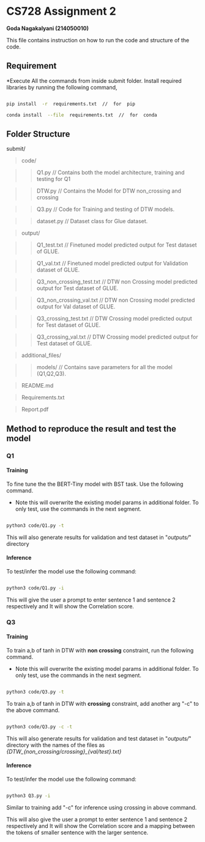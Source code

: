 
# CS728 Assignment 2

  

**Goda Nagakalyani (214050010)**

This file contains instruction on how to run the code and structure of the code.

  

## Requirement
*Execute All the commands from inside submit folder.
Install required libraries by running the following command,

  

```bash

pip install  -r  requirements.txt  //  for  pip

conda install  --file  requirements.txt  //  for  conda

```

  

## Folder Structure

submit/

>code/

>>Q1.py // Contains both the model architecture, training and testing for Q1

>>DTW.py // Contains the Model for DTW non_crossing and crossing

>>Q3.py // Code for Training and testing of DTW models.

>>dataset.py // Dataset class for Glue dataset.

  

>output/

>> Q1_test.txt // Finetuned model predicted output for Test dataset of GLUE.

>> Q1_val.txt // Finetuned model predicted output for Validation dataset of GLUE.

>> Q3_non_crossing_test.txt // DTW non Crossing model predicted output for Test dataset of GLUE.

>> Q3_non_crossing_val.txt // DTW non Crossing model predicted output for Val dataset of GLUE.

>> Q3_crossing_test.txt // DTW Crossing model predicted output for Test dataset of GLUE.

>> Q3_crossing_val.txt // DTW Crossing model predicted output for Test dataset of GLUE.

  

>additional_files/

>>models/ // Contains save parameters for all the model (Q1,Q2,Q3).

>README.md

>Requirements.txt

>Report.pdf

## Method to reproduce the result and test the model

### Q1

#### Training

To fine tune the the BERT-Tiny model with BST task. Use the following command.

* Note this will overwrite the existing model params in additional folder. To only test, use the commands in the next segment.

```bash

python3 code/Q1.py -t

```

This will also generate results for validation and test dataset in "*outputs/*" directory

  

#### Inference

To test/infer the model use the following command:

```bash

python3 code/Q1.py -i

```

This will give the user a prompt to enter sentence 1 and sentence 2 respectively and It will show the Correlation score.

  

### Q3

#### Training

To train a,b of tanh in DTW with **non crossing** constraint, run the following command.

* Note this will overwrite the existing model params in additional folder. To only test, use the commands in the next segment.

```bash

python3 code/Q3.py -t

```

To train a,b of tanh in DTW with **crossing** constraint, add another arg "-c" to the above command.

```bash

python3 code/Q3.py -c -t

```

This will also generate results for validation and test dataset in "*outputs/*" directory with the names of the files as *{DTW_{non_crossing/crossing}_{val/test}.txt}*

#### Inference

To test/infer the model use the following command:

```bash

python3 Q3.py -i

```

Similar to training add "-c" for inference using crossing in above command.

This will also give the user a prompt to enter sentence 1 and sentence 2 respectively and It will show the Correlation score and a mapping between the tokens of smaller sentence with the larger sentence.
